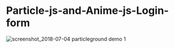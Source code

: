 # Particle-js-and-Anime-js-Login-form

![screenshot_2018-07-04 particleground demo 1](https://user-images.githubusercontent.com/29516633/42283773-1a2b77f2-7fc8-11e8-92b5-56e8d3f81486.png)

